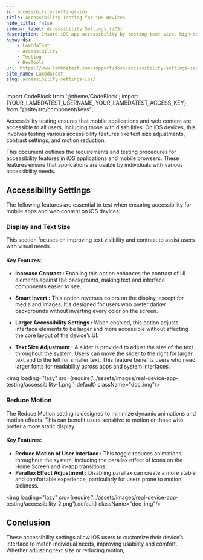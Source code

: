 ```yaml
---
id: accessibility-settings-ios
title: Accessibility Testing for iOS Devices
hide_title: false
sidebar_label: Accessibility Settings (iOS)
description: Ensure iOS app accessibility by testing text size, high-contrast, and reduce motion settings with real-time updates, notifications, and simplified animations.
keywords:
    - LambdaTest
    - Accessibility
    - Testing
    - DevTools
url: https://www.lambdatest.com/support/docs/accessibility-settings-ios/
site_name: LambdaTest
slug: accessibility-settings-ios/
---
```


import CodeBlock from '@theme/CodeBlock';
import {YOUR_LAMBDATEST_USERNAME, YOUR_LAMBDATEST_ACCESS_KEY} from "@site/src/component/keys";

<script type="application/ld+json"
      dangerouslySetInnerHTML={{ __html: JSON.stringify({
       "@context": "https://schema.org",
        "@type": "BreadcrumbList",
        "itemListElement": [{
          "@type": "ListItem",
          "position": 1,
          "name": "Home",
          "item": "https://www.lambdatest.com"
        },{
          "@type": "ListItem",
          "position": 2,
          "name": "Support",
          "item": "https://www.lambdatest.com/support/docs/"
        },{
          "@type": "ListItem",
          "position": 3,
          "name": "What is Accessibility Testing",
          "item": "https://www.lambdatest.com/support/docs/accessibility-settings-ios/"
        }]
      })
    }}
></script>
Accessibility testing ensures that mobile applications and web content are accessible to all users, including those with disabilities. On iOS devices, this involves testing various accessibility features like text size adjustments, contrast settings, and motion reduction.

This document outlines the requirements and testing procedures for accessibility features in iOS applications and mobile browsers. These features ensure that applications are usable by individuals with various accessibility needs.

## Accessibility Settings
The following features are essential to test when ensuring accessibility for mobile apps and web content on iOS devices:

### Display and Text Size
This section focuses on improving text visibility and contrast to assist users with visual needs.

#### Key Features:
- **Increase Contrast :** Enabling this option enhances the contrast of UI elements against the background, making text and interface components easier to see.

- **Smart Invert :** This option reverses colors on the display, except for media and images. It's designed for users who prefer darker backgrounds without inverting every color on the screen.

- **Larger Accessibility Settings :** When enabled, this option adjusts interface elements to be larger and more accessible without affecting the core layout of the device’s UI.

- **Text Size Adjustment :** A slider is provided to adjust the size of the text throughout the system. Users can move the slider to the right for larger text and to the left for smaller text. This feature benefits users who need larger fonts for readability across apps and system interfaces.

<img loading="lazy" src={require('../assets/images/real-device-app-testing/accessibility-1.png').default} className="doc_img"/>

### Reduce Motion

The Reduce Motion setting is designed to minimize dynamic animations and motion effects. This can benefit users sensitive to motion or those who prefer a more static display.

#### Key Features:
- **Reduce Motion of User Interface :** This toggle reduces animations throughout the system, including the parallax effect of icons on the Home Screen and in-app transitions.
- **Parallax Effect Adjustment :** Disabling parallax can create a more stable and comfortable experience, particularly for users prone to motion sickness.

<img loading="lazy" src={require('../assets/images/real-device-app-testing/accessibility-2.png').default} className="doc_img"/>

## Conclusion
These accessibility settings allow iOS users to customize their device’s interface to match individual needs, improving usability and comfort. Whether adjusting text size or reducing motion,